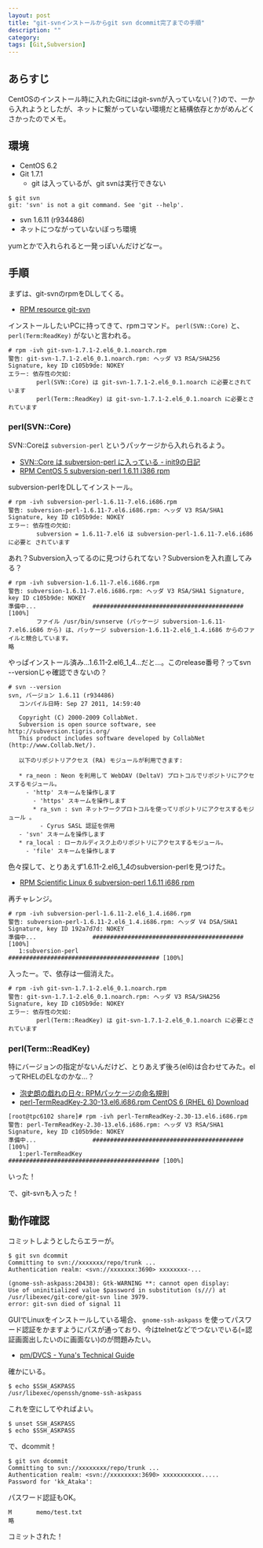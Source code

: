 ```yaml
---
layout: post
title: "git-svnインストールからgit svn dcommit完了までの手順"
description: ""
category: 
tags: [Git,Subversion]
---
```


## あらすじ

CentOSのインストール時に入れたGitにはgit-svnが入っていない(？)ので、一から入れようとしたが、ネットに繋がっていない環境だと結構依存とかがめんどくさかったのでメモ。

## 環境

- CentOS 6.2
- Git 1.7.1
  - git は入っているが、git svnは実行できない
```console
$ git svn 
git: 'svn' is not a git command. See 'git --help'.
```
- svn 1.6.11 (r934486)
- ネットにつながっていないぼっち環境

yumとかで入れられると一発っぽいんだけどなー。

## 手順

まずは、git-svnのrpmをDLしてくる。

- [RPM resource git-svn](http://rpmfind.net/linux/rpm2html/search.php?query=git-svn)

インストールしたいPCに持ってきて、rpmコマンド。 `perl(SVN::Core)` と、 `perl(Term:ReadKey)` がないと言われる。

```console
# rpm -ivh git-svn-1.7.1-2.el6_0.1.noarch.rpm
警告: git-svn-1.7.1-2.el6_0.1.noarch.rpm: ヘッダ V3 RSA/SHA256 Signature, key ID c105b9de: NOKEY
エラー: 依存性の欠如:
        perl(SVN::Core) は git-svn-1.7.1-2.el6_0.1.noarch に必要とされています
        perl(Term::ReadKey) は git-svn-1.7.1-2.el6_0.1.noarch に必要とされています
```

### perl(SVN::Core)

SVN::Coreは `subversion-perl` というパッケージから入れられるよう。

- [SVN::Core は subversion-perl に入っている - init9の日記](http://d.hatena.ne.jp/init9/20080709/1215571342)
- [RPM CentOS 5 subversion-perl 1.6.11 i386 rpm](http://rpm.pbone.net/index.php3/stat/4/idpl/18080007/dir/centos_5/com/subversion-perl-1.6.11-10.el5_8.i386.rpm.html)

subversion-perlをDLしてインストール。

```console
# rpm -ivh subversion-perl-1.6.11-7.el6.i686.rpm
警告: subversion-perl-1.6.11-7.el6.i686.rpm: ヘッダ V3 RSA/SHA1 Signature, key ID c105b9de: NOKEY
エラー: 依存性の欠如:
        subversion = 1.6.11-7.el6 は subversion-perl-1.6.11-7.el6.i686 に必要と されています
```

あれ？Subversion入ってるのに見つけられてない？Subversionを入れ直してみる？

```console
# rpm -ivh subversion-1.6.11-7.el6.i686.rpm
警告: subversion-1.6.11-7.el6.i686.rpm: ヘッダ V3 RSA/SHA1 Signature, key ID c105b9de: NOKEY
準備中...                ########################################### [100%]
        ファイル /usr/bin/svnserve (パッケージ subversion-1.6.11-7.el6.i686 から) は、パッケージ subversion-1.6.11-2.el6_1.4.i686 からのファイルと競合しています。
略
```

やっぱインストール済み…1.6.11-2.el6_1_4…だと…。このrelease番号？ってsvn --versionじゃ確認できないの？

```console
# svn --version
svn, バージョン 1.6.11 (r934486)
   コンパイル日時: Sep 27 2011, 14:59:40

   Copyright (C) 2000-2009 CollabNet.
   Subversion is open source software, see http://subversion.tigris.org/
   This product includes software developed by CollabNet (http://www.Collab.Net/).

   以下のリポジトリアクセス (RA) モジュールが利用できます:

   * ra_neon : Neon を利用して WebDAV (DeltaV) プロトコルでリポジトリにアクセスするモジュール。
     - 'http' スキームを操作します
       - 'https' スキームを操作します
       * ra_svn : svn ネットワークプロトコルを使ってリポジトリにアクセスするモジュール 。
         - Cyrus SASL 認証を併用
   - 'svn' スキームを操作します
   * ra_local : ローカルディスク上のリポジトリにアクセスするモジュール。
     - 'file' スキームを操作します
```

色々探して、とりあえず1.6.11-2.el6_1_4のsubversion-perlを見つけた。

- [RPM Scientific Linux 6 subversion-perl 1.6.11 i686 rpm](http://rpm.pbone.net/index.php3/stat/4/idpl/16844891/dir/scientific_linux_6/com/subversion-perl-1.6.11-2.el6_1.4.i686.rpm.html)

再チャレンジ。

```console
# rpm -ivh subversion-perl-1.6.11-2.el6_1.4.i686.rpm
警告: subversion-perl-1.6.11-2.el6_1.4.i686.rpm: ヘッダ V4 DSA/SHA1 Signature, key ID 192a7d7d: NOKEY
準備中...                ########################################### [100%]
   1:subversion-perl        ########################################### [100%]
```

入ったー。で、依存は一個消えた。

```console
# rpm -ivh git-svn-1.7.1-2.el6_0.1.noarch.rpm
警告: git-svn-1.7.1-2.el6_0.1.noarch.rpm: ヘッダ V3 RSA/SHA256 Signature, key ID c105b9de: NOKEY
エラー: 依存性の欠如:
        perl(Term::ReadKey) は git-svn-1.7.1-2.el6_0.1.noarch に必要とされています
```

### perl(Term::ReadKey)

特にバージョンの指定がないんだけど、とりあえず後ろ(el6)は合わせてみた。elってRHELのELなのかな…？

- [泡史朗の戯れの日々: RPMパッケージの命名規則](http://blogger.horisawa.info/2012/03/rpm.html)
- [perl-TermReadKey-2.30-13.el6.i686.rpm CentOS 6 (RHEL 6) Download](http://pkgs.org/centos-6-rhel-6/centos-rhel-i386/perl-TermReadKey-2.30-13.el6.i686.rpm.html)

```console
[root@tpc6102 share]# rpm -ivh perl-TermReadKey-2.30-13.el6.i686.rpm
警告: perl-TermReadKey-2.30-13.el6.i686.rpm: ヘッダ V3 RSA/SHA1 Signature, key ID c105b9de: NOKEY
準備中...                ########################################### [100%]
   1:perl-TermReadKey       ########################################### [100%]
```

いった！

で、git-svnも入った！

## 動作確認

コミットしようとしたらエラーが。

```console
$ git svn dcommit
Committing to svn://xxxxxxx/repo/trunk ...
Authentication realm: <svn://xxxxxxx:3690> xxxxxxxx-...

(gnome-ssh-askpass:20438): Gtk-WARNING **: cannot open display:
Use of uninitialized value $password in substitution (s///) at /usr/libexec/git-core/git-svn line 3979.
error: git-svn died of signal 11
```

GUIでLinuxをインストールしている場合、 `gnome-ssh-askpass` を使ってパスワード認証をかますようにパスが通っており、今はtelnetなどでつないでいる(=認証画面出したいのに画面ない)のが問題みたい。

- [pm/DVCS - Yuna's Technical Guide](http://ultimania.org/trac/yuna/wiki/pm/DVCS#git%E3%81%A7%E8%AA%8D%E8%A8%BC%E3%82%A8%E3%83%A9%E3%83%BC)

確かにいる。

```console
$ echo $SSH_ASKPASS
/usr/libexec/openssh/gnome-ssh-askpass
```

これを空にしてやればよい。

```console
$ unset SSH_ASKPASS
$ echo $SSH_ASKPASS

```

で、dcommit！

```console
$ git svn dcommit
Committing to svn://xxxxxxxx/repo/trunk ...
Authentication realm: <svn://xxxxxxxx:3690> xxxxxxxxxxx.....
Password for 'kk_Ataka':
```

パスワード認証もOK。

```console
M       memo/test.txt
略
```

コミットされた！
